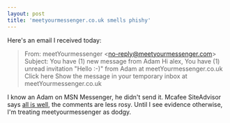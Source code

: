 ```yaml
---
layout: post
title: 'meetyourmessenger.co.uk smells phishy'
---
```


Here's an email I received today:

> From: meetYourmessenger \<no-reply@meetyourmessenger.com\>
> Subject: You have (1) new message from Adam Hi alex, You have
> (1) unread invitation "Hello :-)" from Adam at meetYourmessenger.co.uk
> Click here Show the message in your temporary inbox at
> meetYourmessenger.co.uk

I know an Adam on MSN Messenger, he didn't send it. Mcafee SiteAdvisor
says [all is
well](http://www.siteadvisor.com/sites/meetyourmessenger.co.uk/), the
comments are less rosy. Until I see evidence otherwise, I'm treating
meetyourmessenger as dodgy.
